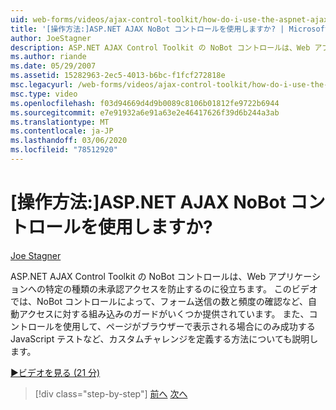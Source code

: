 ```yaml
---
uid: web-forms/videos/ajax-control-toolkit/how-do-i-use-the-aspnet-ajax-nobot-control
title: '[操作方法:]ASP.NET AJAX NoBot コントロールを使用しますか? | Microsoft Docs'
author: JoeStagner
description: ASP.NET AJAX Control Toolkit の NoBot コントロールは、Web アプリケーションへの特定の種類の未承認アクセスを防止するのに役立ちます。 このビデオでは、
ms.author: riande
ms.date: 05/29/2007
ms.assetid: 15282963-2ec5-4013-b6bc-f1fcf272818e
msc.legacyurl: /web-forms/videos/ajax-control-toolkit/how-do-i-use-the-aspnet-ajax-nobot-control
msc.type: video
ms.openlocfilehash: f03d94669d4d9b0089c8106b01812fe9722b6944
ms.sourcegitcommit: e7e91932a6e91a63e2e46417626f39d6b244a3ab
ms.translationtype: MT
ms.contentlocale: ja-JP
ms.lasthandoff: 03/06/2020
ms.locfileid: "78512920"
---
```

# <a name="how-do-i-use-the-aspnet-ajax-nobot-control"></a>[操作方法:]ASP.NET AJAX NoBot コントロールを使用しますか?

[Joe Stagner](https://github.com/JoeStagner)

ASP.NET AJAX Control Toolkit の NoBot コントロールは、Web アプリケーションへの特定の種類の未承認アクセスを防止するのに役立ちます。 このビデオでは、NoBot コントロールによって、フォーム送信の数と頻度の確認など、自動アクセスに対する組み込みのガードがいくつか提供されています。 また、コントロールを使用して、ページがブラウザーで表示される場合にのみ成功する JavaScript テストなど、カスタムチャレンジを定義する方法についても説明します。

[&#9654;ビデオを見る (21 分)](https://channel9.msdn.com/Blogs/ASP-NET-Site-Videos/how-do-i-use-the-aspnet-ajax-nobot-control)

> [!div class="step-by-step"]
> [前へ](how-do-i-use-the-aspnet-ajax-mutuallyexclusive-checkbox-extender.md)
> [次へ](how-do-i-use-the-aspnet-ajax-listsearch-extender.md)
